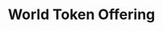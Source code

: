 ---
layout: diagrams
title: World Token Offering
permalink: apps/offering/diagrams
lang: ru
page_id: apps-offering-diagrams

description: Диаграммы
---